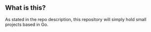 ## What is this?
As stated in the repo description, this repository will simply hold small projects based in Go.
